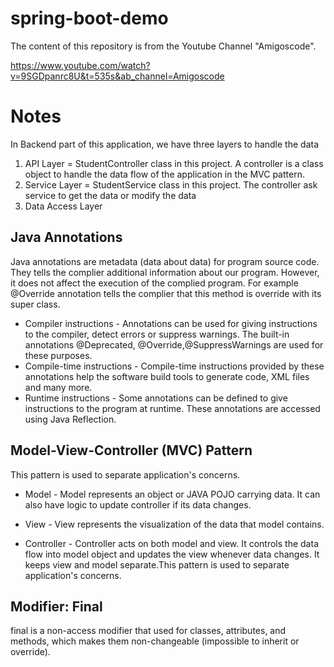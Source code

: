 # spring-boot-demo
The content of this repository is from the Youtube Channel "Amigoscode".

https://www.youtube.com/watch?v=9SGDpanrc8U&t=535s&ab_channel=Amigoscode

# Notes

In Backend part of this application, we have three layers to handle the data

1. API Layer = StudentController class in this project. A controller is a class object to handle the data
flow of the application in the MVC pattern.
1. Service Layer =  StudentService class in this project. The controller ask service to get the data or modify the data
2. Data Access Layer


## Java Annotations
Java annotations are metadata (data about data) for program source code. They tells the complier additional information
about our program. However, it does not affect the execution of the complied program. For example @Override annotation 
tells the complier that this method is override with its super class. 
- Compiler instructions - Annotations can be used for giving instructions to the compiler, detect errors or suppress warnings. The built-in annotations @Deprecated, @Override,@SuppressWarnings are used for these purposes.
- Compile-time instructions - Compile-time instructions provided by these annotations help the software build tools to generate code, XML files and many more.
- Runtime instructions - Some annotations can be defined to give instructions to the program at runtime. These annotations are accessed using Java Reflection.

## Model-View-Controller (MVC) Pattern
This pattern is used to separate application's concerns.

- Model - Model represents an object or JAVA POJO carrying data. It can also have logic to update controller if its data changes.

- View - View represents the visualization of the data that model contains.

- Controller - Controller acts on both model and view. It controls the data flow into model object and updates the view whenever data changes. It keeps view and model separate.This pattern is used to separate application's concerns.

## Modifier: Final
final is a non-access modifier that used for classes, attributes, and methods, which makes them non-changeable (impossible to inherit or override).

